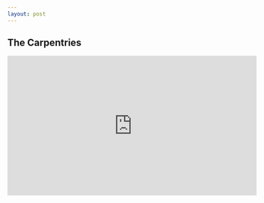 ```yaml
---
layout: post
---
```


## The Carpentries

<iframe width="560" height="315" src="https://datacarpentry.org/lessons/" frameborder="0" allowfullscreen></iframe>
